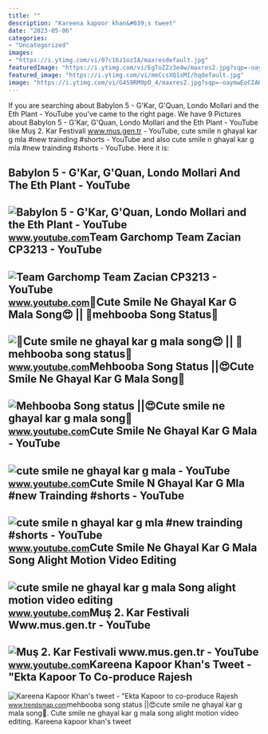 ```yaml
---
title: ""
description: "Kareena kapoor khan&#039;s tweet"
date: "2023-05-06"
categories:
- "Uncategorized"
images:
- "https://i.ytimg.com/vi/07c16z1ozIA/maxresdefault.jpg"
featuredImage: "https://i.ytimg.com/vi/EgToZZz3e4w/maxres2.jpg?sqp=-oaymwEoCIAKENAF8quKqQMcGADwAQH4Ac4FgAKACooCDAgAEAEYfyAZKB4wDw==&amp;rs=AOn4CLCD_rtPyz3yT9iUzcuBWq-rzE3Arw"
featured_image: "https://i.ytimg.com/vi/meCcsXQ1sMI/hqdefault.jpg"
image: "https://i.ytimg.com/vi/G4S9RM9pO_4/maxres2.jpg?sqp=-oaymwEoCIAKENAF8quKqQMcGADwAQH4Ac4FgAKACooCDAgAEAEYaCATKH8wDw==&amp;rs=AOn4CLBVfOvMagFG52Hbv95EiF8H36ODLQ"
---
```


If you are searching about Babylon 5 - G'Kar, G'Quan, Londo Mollari and the Eth Plant - YouTube you've came to the right page. We have 9 Pictures about Babylon 5 - G'Kar, G'Quan, Londo Mollari and the Eth Plant - YouTube like Muş 2. Kar Festivali www.mus.gen.tr - YouTube, cute smile n ghayal kar g mla #new trainding #shorts - YouTube and also cute smile n ghayal kar g mla #new trainding #shorts - YouTube. Here it is:

Babylon 5 - G'Kar, G'Quan, Londo Mollari And The Eth Plant - YouTube
--------------------------------------------------------------------

 ![Babylon 5 - G'Kar, G'Quan, Londo Mollari and the Eth Plant - YouTube](https://i.ytimg.com/vi/meCcsXQ1sMI/hqdefault.jpg) <small>www.youtube.com</small>Team Garchomp Team Zacian CP3213 - YouTube
------------------------------------------

 ![Team Garchomp Team Zacian CP3213 - YouTube](https://i.ytimg.com/vi/HYLCwcE-Dgc/maxres2.jpg?sqp=-oaymwEoCIAKENAF8quKqQMcGADwAQH4AYwCgALgA4oCDAgAEAEYRSBHKGUwDw==&rs=AOn4CLC_ulBvmvqa2cf2uT56Qfk3FCYaDA) <small>www.youtube.com</small>️🙈Cute Smile Ne Ghayal Kar G Mala Song😍 || 🤩mehbooba Song Status🤗
-----------------------------------------------------------------

 ![️🙈Cute smile ne ghayal kar g mala song😍 || 🤩mehbooba song status🤗](https://i.ytimg.com/vi/HYQ3fLlrzpw/hqdefault.jpg?sqp=-oaymwEoCOADEOgC8quKqQMcGADwAQH4AbYIgALGCooCDAgAEAEYWCBlKCwwDw==&rs=AOn4CLA_AGcVfCVGdIdIkIcYCM-tli_2vg) <small>www.youtube.com</small>️Mehbooba Song Status ||😍Cute Smile Ne Ghayal Kar G Mala Song🙈
--------------------------------------------------------------

 ![️Mehbooba Song status ||😍Cute smile ne ghayal kar g mala song🙈](https://i.ytimg.com/vi/igkQXp5O_y4/maxresdefault.jpg?sqp=-oaymwEoCIAKENAF8quKqQMcGADwAQH4AbYIgALGCooCDAgAEAEYPCBXKGUwDw==&rs=AOn4CLCxdkINp81Y47InkVSuZ_2eGxXizA) <small>www.youtube.com</small>Cute Smile Ne Ghayal Kar G Mala - YouTube
-----------------------------------------

 ![cute smile ne ghayal kar g mala - YouTube](https://i.ytimg.com/vi/G4S9RM9pO_4/maxres2.jpg?sqp=-oaymwEoCIAKENAF8quKqQMcGADwAQH4Ac4FgAKACooCDAgAEAEYaCATKH8wDw==&rs=AOn4CLBVfOvMagFG52Hbv95EiF8H36ODLQ) <small>www.youtube.com</small>Cute Smile N Ghayal Kar G Mla #new Trainding #shorts - YouTube
--------------------------------------------------------------

 ![cute smile n ghayal kar g mla #new trainding #shorts - YouTube](https://i.ytimg.com/vi/EgToZZz3e4w/maxres2.jpg?sqp=-oaymwEoCIAKENAF8quKqQMcGADwAQH4Ac4FgAKACooCDAgAEAEYfyAZKB4wDw==&rs=AOn4CLCD_rtPyz3yT9iUzcuBWq-rzE3Arw) <small>www.youtube.com</small>Cute Smile Ne Ghayal Kar G Mala Song Alight Motion Video Editing
----------------------------------------------------------------

 ![cute smile ne ghayal kar g mala Song alight motion video editing](https://i.ytimg.com/vi/07c16z1ozIA/maxresdefault.jpg) <small>www.youtube.com</small>Muş 2. Kar Festivali Www.mus.gen.tr - YouTube
---------------------------------------------

 ![Muş 2. Kar Festivali www.mus.gen.tr - YouTube](https://i.ytimg.com/vi/WkHuhSFBVQs/hqdefault.jpg) <small>www.youtube.com</small>Kareena Kapoor Khan's Tweet - "Ekta Kapoor To Co-produce Rajesh
---------------------------------------------------------------

 ![Kareena Kapoor Khan's tweet - "Ekta Kapoor to co-produce Rajesh](https://pbs.twimg.com/media/Fcyada8X0AANSFu.jpg) <small>www.trendsmap.com</small>️mehbooba song status ||😍cute smile ne ghayal kar g mala song🙈. Cute smile ne ghayal kar g mala song alight motion video editing. Kareena kapoor khan's tweet

